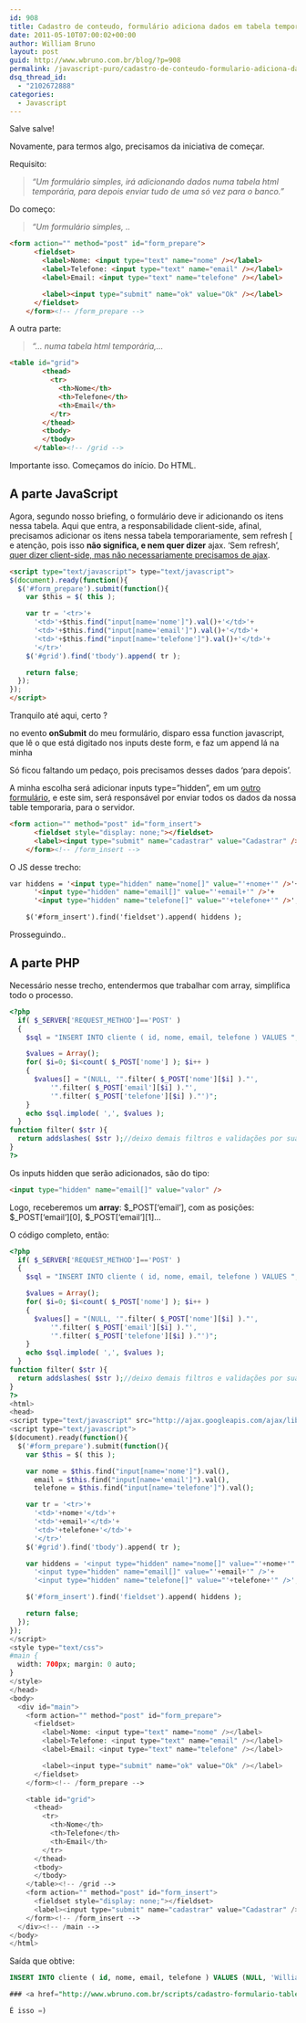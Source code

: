 ```yaml
---
id: 908
title: Cadastro de conteudo, formulário adiciona dados em tabela temporária
date: 2011-05-10T07:00:02+00:00
author: William Bruno
layout: post
guid: http://www.wbruno.com.br/blog/?p=908
permalink: /javascript-puro/cadastro-de-conteudo-formulario-adiciona-dados-em-tabela-temporaria/
dsq_thread_id:
  - "2102672888"
categories:
  - Javascript
---
```

Salve salve!

Novamente, para termos algo, precisamos da iniciativa de começar.

Requisito:

> _&#8220;Um formulário simples, irá adicionando dados numa tabela html temporária, para depois enviar tudo de uma só vez para o banco.&#8221;_

<!--more-->



Do começo:

> _&#8220;Um formulário simples, .._

``` html
<form action="" method="post" id="form_prepare">
      <fieldset>
        <label>Nome: <input type="text" name="nome" /></label>
        <label>Telefone: <input type="text" name="email" /></label>
        <label>Email: <input type="text" name="telefone" /></label>

        <label><input type="submit" name="ok" value="Ok" /></label>
      </fieldset>
    </form><!-- /form_prepare -->
```

A outra parte:

> _&#8220;&#8230; numa tabela html temporária,&#8230;_

``` html
<table id="grid">
        <thead>
          <tr>
            <th>Nome</th>
            <th>Telefone</th>
            <th>Email</th>
          </tr>
        </thead>
        <tbody>
        </tbody>
      </table><!-- /grid -->
```

Importante isso. Começamos do início. Do HTML.

## A parte JavaScript

Agora, segundo nosso briefing, o formulário deve ir adicionando os itens nessa tabela. Aqui que entra, a responsabilidade client-side, afinal, precisamos adicionar os itens nessa tabela temporariamente, sem refresh [ e atenção, pois isso **não significa, e nem quer dizer** ajax. &#8216;Sem refresh&#8217;, [quer dizer client-side, mas não necessariamente precisamos de ajax](http://www.wbruno.com.br/2011/04/08/o-que-e-ajax-e-o-que-nao-e/).

``` html
<script type="text/javascript"> type="text/javascript">
$(document).ready(function(){
  $('#form_prepare').submit(function(){
    var $this = $( this );

    var tr = '<tr>'+
      '<td>'+$this.find("input[name='nome']").val()+'</td>'+
      '<td>'+$this.find("input[name='email']").val()+'</td>'+
      '<td>'+$this.find("input[name='telefone']").val()+'</td>'+
      '</tr>'
    $('#grid').find('tbody').append( tr );

    return false;
  });
});
</script>
```

Tranquilo até aqui, certo ?

no evento **onSubmit** do meu formulário, disparo essa function javascript, que lê o que está digitado nos inputs deste form, e faz um append lá na minha <table>

Só ficou faltando um pedaço, pois precisamos desses dados &#8216;para depois&#8217;.

A minha escolha será adicionar inputs type=&#8221;hidden&#8221;, em um <u>outro formulário</u>, e este sim, será responsável por enviar todos os dados da nossa table temporaria, para o servidor.

``` html
<form action="" method="post" id="form_insert">
      <fieldset style="display: none;"></fieldset>
      <label><input type="submit" name="cadastrar" value="Cadastrar" /></label>
    </form><!-- /form_insert -->
```

O JS desse trecho:

``` html
var hiddens = '<input type="hidden" name="nome[]" value="'+nome+'" />'+
      '<input type="hidden" name="email[]" value="'+email+'" />'+
      '<input type="hidden" name="telefone[]" value="'+telefone+'" />';

    $('#form_insert').find('fieldset').append( hiddens );
```

Prosseguindo..

## A parte PHP

Necessário nesse trecho, entendermos que trabalhar com array, simplifica todo o processo.

``` php
<?php
  if( $_SERVER['REQUEST_METHOD']=='POST' )
  {
    $sql = "INSERT INTO cliente ( id, nome, email, telefone ) VALUES ";

    $values = Array();
    for( $i=0; $i<count( $_POST['nome'] ); $i++ )
    {
      $values[] = "(NULL, '".filter( $_POST['nome'][$i] )."',
          '".filter( $_POST['email'][$i] )."',
          '".filter( $_POST['telefone'][$i] )."')";
    }
    echo $sql.implode( ',', $values );
  }
function filter( $str ){
  return addslashes( $str );//deixo demais filtros e validações por sua conta
}
?>
```

Os inputs hidden que serão adicionados, são do tipo:

``` html
<input type="hidden" name="email[]" value="valor" />
```
Logo, receberemos um **array**: $\_POST\[&#8216;email&#8217;], com as posições: $\_POST[&#8216;email&#8217;\]\[0\], $_POST\[&#8216;email&#8217;\]\[1\]&#8230;

O código completo, então:

``` php
<?php
  if( $_SERVER['REQUEST_METHOD']=='POST' )
  {
    $sql = "INSERT INTO cliente ( id, nome, email, telefone ) VALUES ";

    $values = Array();
    for( $i=0; $i<count( $_POST['nome'] ); $i++ )
    {
      $values[] = "(NULL, '".filter( $_POST['nome'][$i] )."',
          '".filter( $_POST['email'][$i] )."',
          '".filter( $_POST['telefone'][$i] )."')";
    }
    echo $sql.implode( ',', $values );
  }
function filter( $str ){
  return addslashes( $str );//deixo demais filtros e validações por sua conta
}
?>
<html>
<head>
<script type="text/javascript" src="http://ajax.googleapis.com/ajax/libs/jquery/1.5.1/jquery.min.js"></script>
<script type="text/javascript">
$(document).ready(function(){
  $('#form_prepare').submit(function(){
    var $this = $( this );

    var nome = $this.find("input[name='nome']").val(),
      email = $this.find("input[name='email']").val(),
      telefone = $this.find("input[name='telefone']").val();

    var tr = '<tr>'+
      '<td>'+nome+'</td>'+
      '<td>'+email+'</td>'+
      '<td>'+telefone+'</td>'+
      '</tr>'
    $('#grid').find('tbody').append( tr );

    var hiddens = '<input type="hidden" name="nome[]" value="'+nome+'" />'+
      '<input type="hidden" name="email[]" value="'+email+'" />'+
      '<input type="hidden" name="telefone[]" value="'+telefone+'" />';

    $('#form_insert').find('fieldset').append( hiddens );

    return false;
  });
});
</script>
<style type="text/css">
#main {
  width: 700px; margin: 0 auto;
}
</style>
</head>
<body>
  <div id="main">
    <form action="" method="post" id="form_prepare">
      <fieldset>
        <label>Nome: <input type="text" name="nome" /></label>
        <label>Telefone: <input type="text" name="email" /></label>
        <label>Email: <input type="text" name="telefone" /></label>

        <label><input type="submit" name="ok" value="Ok" /></label>
      </fieldset>
    </form><!-- /form_prepare -->

    <table id="grid">
      <thead>
        <tr>
          <th>Nome</th>
          <th>Telefone</th>
          <th>Email</th>
        </tr>
      </thead>
      <tbody>
      </tbody>
    </table><!-- /grid -->
    <form action="" method="post" id="form_insert">
      <fieldset style="display: none;"></fieldset>
      <label><input type="submit" name="cadastrar" value="Cadastrar" /></label>
    </form><!-- /form_insert -->
  </div><!-- /main -->
</body>
</html>
```

Saída que obtive:

``` sql
INSERT INTO cliente ( id, nome, email, telefone ) VALUES (NULL, 'William', '(21) 1234-4567','email@teste.com.br'),(NULL, 'Bruno', '(21) 1234-1234','email@teste.com') ```

### <a href="http://www.wbruno.com.br/scripts/cadastro-formulario-table.php" target="_blank">Demonstração Online</a>

É isso =)
